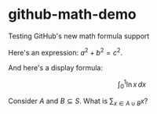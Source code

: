 # github-math-demo
Testing GitHub's new math formula support

Here's an expression: $a^2 + b^2 = c^2$.

And here's a display formula:

$$\int_0^1 \ln x \, dx$$

Consider $A$ and $B \subseteq S$. What is $\displaystyle \sum_{x \in A \cup B} x$?
